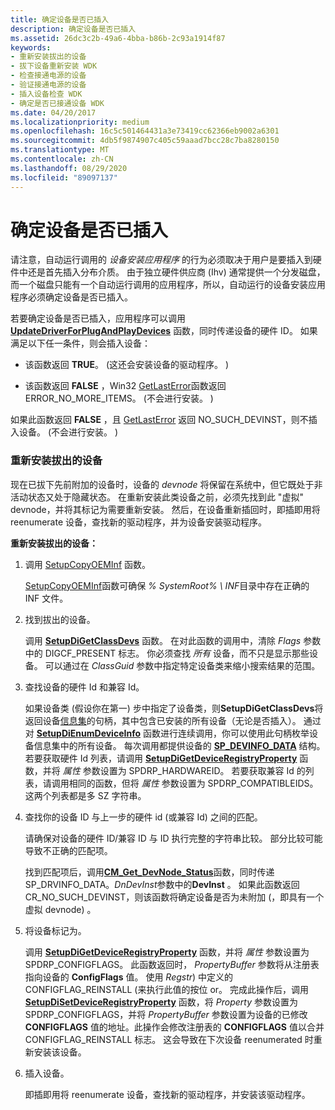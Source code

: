 ```yaml
---
title: 确定设备是否已插入
description: 确定设备是否已插入
ms.assetid: 26dc3c2b-49a6-4bba-b86b-2c93a1914f87
keywords:
- 重新安装拔出的设备
- 拔下设备重新安装 WDK
- 检查接通电源的设备
- 验证接通电源的设备
- 插入设备检查 WDK
- 确定是否已接通设备 WDK
ms.date: 04/20/2017
ms.localizationpriority: medium
ms.openlocfilehash: 16c5c501464431a3e73419cc62366eb9002a6301
ms.sourcegitcommit: 4db5f9874907c405c59aaad7bcc28c7ba8280150
ms.translationtype: MT
ms.contentlocale: zh-CN
ms.lasthandoff: 08/29/2020
ms.locfileid: "89097137"
---
```

# <a name="determining-whether-a-device-is-plugged-in"></a>确定设备是否已插入


请注意，自动运行调用的 *设备安装应用程序* 的行为必须取决于用户是要插入到硬件中还是首先插入分布介质。 由于独立硬件供应商 (Ihv) 通常提供一个分发磁盘，而一个磁盘只能有一个自动运行调用的应用程序，所以，自动运行的设备安装应用程序必须确定设备是否已插入。

若要确定设备是否已插入，应用程序可以调用 [**UpdateDriverForPlugAndPlayDevices**](/windows/desktop/api/newdev/nf-newdev-updatedriverforplugandplaydevicesa) 函数，同时传递设备的硬件 ID。 如果满足以下任一条件，则会插入设备：

-   该函数返回 **TRUE**。  (这还会安装设备的驱动程序。 ) 

-   该函数返回 **FALSE** ，Win32 [GetLastError](https://go.microsoft.com/fwlink/p/?linkid=169416)函数返回 ERROR_NO_MORE_ITEMS。  (不会进行安装。 ) 

如果此函数返回 **FALSE** ，且 [GetLastError](https://go.microsoft.com/fwlink/p/?linkid=169416) 返回 NO_SUCH_DEVINST，则不插入设备。  (不会进行安装。 ) 

### <a name="reinstalling-an-unplugged-device"></a>重新安装拔出的设备

现在已拔下先前附加的设备时，设备的 *devnode* 将保留在系统中，但它既处于非活动状态又处于隐藏状态。 在重新安装此类设备之前，必须先找到此 "虚拟" devnode，并将其标记为需要重新安装。 然后，在设备重新插回时，即插即用将 reenumerate 设备，查找新的驱动程序，并为设备安装驱动程序。

**重新安装拔出的设备：**

1.  调用 [SetupCopyOEMInf](https://go.microsoft.com/fwlink/p/?linkid=98735) 函数。

    [SetupCopyOEMInf](https://go.microsoft.com/fwlink/p/?linkid=194252)函数可确保 *% SystemRoot% \\ INF*目录中存在正确的 INF 文件。

2.  找到拔出的设备。

    调用 [**SetupDiGetClassDevs**](/windows/desktop/api/setupapi/nf-setupapi-setupdigetclassdevsw) 函数。 在对此函数的调用中，清除 *Flags* 参数中的 DIGCF_PRESENT 标志。 你必须查找 *所有* 设备，而不只是显示那些设备。 可以通过在 *ClassGuid* 参数中指定特定设备类来缩小搜索结果的范围。

3.  查找设备的硬件 Id 和兼容 Id。

    如果设备类 (假设你在第一) 步中指定了设备类，则**SetupDiGetClassDevs**将返回设备[信息集](device-information-sets.md)的句柄，其中包含已安装的所有设备（无论是否插入）。 通过对 [**SetupDiEnumDeviceInfo**](/windows/desktop/api/setupapi/nf-setupapi-setupdienumdeviceinfo) 函数进行连续调用，你可以使用此句柄枚举设备信息集中的所有设备。 每次调用都提供设备的 [**SP_DEVINFO_DATA**](/windows/desktop/api/setupapi/ns-setupapi-_sp_devinfo_data) 结构。 若要获取硬件 Id 列表，请调用 [**SetupDiGetDeviceRegistryProperty**](/windows/desktop/api/setupapi/nf-setupapi-setupdigetdeviceregistrypropertya) 函数，并将 *属性* 参数设置为 SPDRP_HARDWAREID。 若要获取兼容 Id 的列表，请调用相同的函数，但将 *属性* 参数设置为 SPDRP_COMPATIBLEIDS。 这两个列表都是多 SZ 字符串。

4.  查找你的设备 ID 与上一步的硬件 id (或兼容 Id) 之间的匹配。

    请确保对设备的硬件 ID/兼容 ID 与 ID 执行完整的字符串比较。 部分比较可能导致不正确的匹配项。

    找到匹配项后，调用[**CM_Get_DevNode_Status**](/windows/desktop/api/cfgmgr32/nf-cfgmgr32-cm_get_devnode_status)函数，同时传递 SP_DRVINFO_DATA。*DnDevInst*参数中的**DevInst** 。 如果此函数返回 CR_NO_SUCH_DEVINST，则该函数将确定设备是否为未附加 (，即具有一个虚拟 devnode) 。

5.  将设备标记为。

    调用 [**SetupDiGetDeviceRegistryProperty**](/windows/desktop/api/setupapi/nf-setupapi-setupdigetdeviceregistrypropertya) 函数，并将 *属性* 参数设置为 SPDRP_CONFIGFLAGS。 此函数返回时， *PropertyBuffer* 参数将从注册表指向设备的 **ConfigFlags** 值。 使用 *Regstr*) 中定义的 CONFIGFLAG_REINSTALL (来执行此值的按位 or。 完成此操作后，调用 [**SetupDiSetDeviceRegistryProperty**](/windows/desktop/api/setupapi/nf-setupapi-setupdisetdeviceregistrypropertya) 函数，将 *Property* 参数设置为 SPDRP_CONFIGFLAGS，并将 *PropertyBuffer* 参数设置为设备的已修改 **CONFIGFLAGS** 值的地址。此操作会修改注册表的 **CONFIGFLAGS** 值以合并 CONFIGFLAG_REINSTALL 标志。 这会导致在下次设备 reenumerated 时重新安装该设备。

6.  插入设备。

    即插即用将 reenumerate 设备，查找新的驱动程序，并安装该驱动程序。

 

